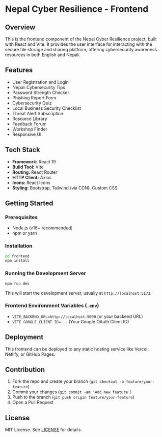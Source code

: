 # Nepal Cyber Resilience - Frontend

## Overview
This is the frontend component of the Nepal Cyber Resilience project, built with React and Vite. It provides the user interface for interacting with the secure file storage and sharing platform, offering cybersecurity awareness resources in both English and Nepali.

## Features
- User Registration and Login
- Nepali Cybersecurity Tips
- Password Strength Checker
- Phishing Report Form
- Cybersecurity Quiz
- Local Business Security Checklist
- Threat Alert Subscription
- Resource Library
- Feedback Forum
- Workshop Finder
- Responsive UI

## Tech Stack
- **Framework:** React 19
- **Build Tool:** Vite
- **Routing:** React Router
- **HTTP Client:** Axios
- **Icons:** React Icons
- **Styling:** Bootstrap, Tailwind (via CDN), Custom CSS

## Getting Started

### Prerequisites
- Node.js (v18+ recommended)
- npm or yarn

### Installation
```bash
cd frontend
npm install
```

### Running the Development Server
```bash
npm run dev
```
This will start the development server, usually at `http://localhost:5173`.

### Frontend Environment Variables (`.env`)
- `VITE_BACKEND_URL=http://localhost:5000` (or your backend URL)
- `VITE_GOOGLE_CLIENT_ID=...` (Your Google OAuth Client ID)

## Deployment
This frontend can be deployed to any static hosting service like Vercel, Netlify, or GitHub Pages.

## Contribution
1. Fork the repo and create your branch (`git checkout -b feature/your-feature`)
2. Commit your changes (`git commit -am 'Add new feature'`)
3. Push to the branch (`git push origin feature/your-feature`)
4. Open a Pull Request

## License
MIT License. See [LICENSE](LICENSE) for details.